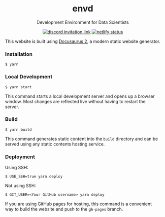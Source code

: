 <div align="center">
<h1>envd</h1>
<p>Development Environment for Data Scientists</p>
</div>

<p align=center>
<a href="https://discord.gg/KqswhpVgdU"><img alt="discord invitation link" src="https://img.shields.io/discord/974584200327991326?label=discord&style=social"></a>
<a href="https://app.netlify.com/sites/envd/deploys"><img alt="netlify status" src="https://api.netlify.com/api/v1/badges/535ba0bd-b9fa-43b4-a8b2-ce2fbfa3a424/deploy-status"></a>
</p>

This website is built using [Docusaurus 2](https://docusaurus.io/), a modern static website generator.

### Installation

```
$ yarn
```

### Local Development

```
$ yarn start
```

This command starts a local development server and opens up a browser window. Most changes are reflected live without having to restart the server.

### Build

```
$ yarn build
```

This command generates static content into the `build` directory and can be served using any static contents hosting service.

### Deployment

Using SSH:

```
$ USE_SSH=true yarn deploy
```

Not using SSH:

```
$ GIT_USER=<Your GitHub username> yarn deploy
```

If you are using GitHub pages for hosting, this command is a convenient way to build the website and push to the `gh-pages` branch.
